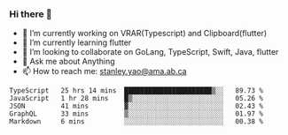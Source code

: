 ### Hi there 👋

- 🔭 I’m currently working on VRAR(Typescript) and Clipboard(flutter) 
- 🌱 I’m currently learning flutter
- 👯 I’m looking to collaborate on GoLang, TypeScript, Swift, Java, flutter
- 💬 Ask me about Anything
- 📫 How to reach me: stanley.yao@ama.ab.ca


<!--START_SECTION:waka-->
```text
TypeScript   25 hrs 14 mins  ██████████████████████▒░░   89.73 % 
JavaScript   1 hr 28 mins    █▒░░░░░░░░░░░░░░░░░░░░░░░   05.26 % 
JSON         41 mins         ▓░░░░░░░░░░░░░░░░░░░░░░░░   02.43 % 
GraphQL      33 mins         ▒░░░░░░░░░░░░░░░░░░░░░░░░   01.97 % 
Markdown     6 mins          ░░░░░░░░░░░░░░░░░░░░░░░░░   00.38 % 
```
<!--END_SECTION:waka-->
